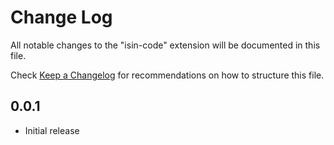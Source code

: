 # Change Log
All notable changes to the "isin-code" extension will be documented in this file.

Check [Keep a Changelog](http://keepachangelog.com/) for recommendations on how to structure this file.

## 0.0.1

- Initial release